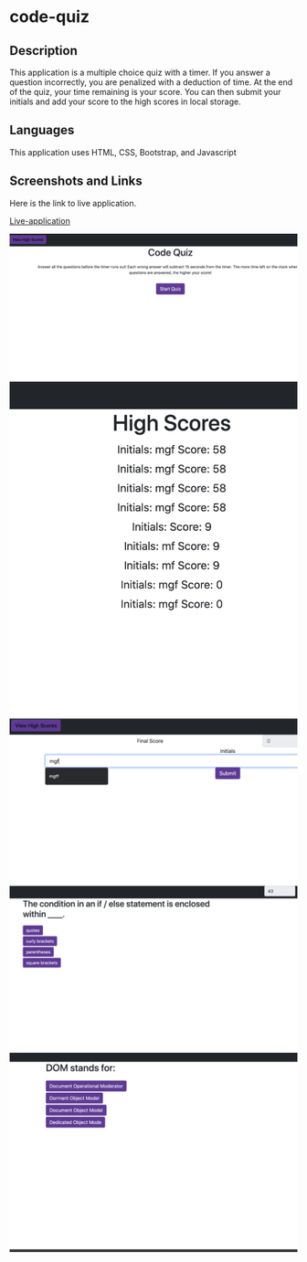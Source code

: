 # code-quiz

## Description

This application is a multiple choice quiz with a timer. If you answer a question incorrectly, you are penalized with a deduction of time. At the end of the quiz, your time remaining is your score. You can then submit your initials and add your score to the high scores in local storage.

## Languages

This application uses HTML, CSS, Bootstrap, and Javascript

## Screenshots and Links

Here is the link to live application.

[Live-application](https://fausnightm.github.io/code-quiz/)

![Screenshot1](images/ss1.png)
![Screenshot2](images/ss2.png)
![Screenshot3](images/ss3.png)
![Screenshot4](images/ss4.png)
![Screenshot5](images/ss5.png)



